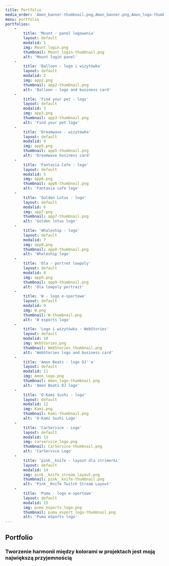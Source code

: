 ```yaml
---
title: Portfolio
media_order: 'Amon_banner-thumbnail.png,Amon_banner.png,Amon_logo-thumbnail.png,Amon_logo.png,app2-thumbnail.png,app2.png,app3-thumbnail.png,app3.png,app5-thumbnail.png,app5.png,app6-thumbnail.png,app6.png,app7-thumbnail.png,app7.png,app8-thumbnail.png,app8.png,app9-thumbnail.png,app9.png,CarService-thumbnail.png,carservice_logo.png,Kami-thumbnail.png,Kami.png,Mount_login-thumbnail.png,Mount_login.png,pink__knife-thumbnail.png,pink__knife_stream_layout.png,puma_esports_logo.png,puma_esport_logo-thumbnail.png,W-thumbnail.png,W.png,WebStories_Logo.png,WSBusinessCard.png'
menu: portfolio
portfolios:
    -
        title: 'Mount - panel logowania'
        layout: default
        modalid: 1
        img: Mount_login.png
        thumbnail: Mount_login-thumbnail.png
        alt: 'Mount login panel'
    -
        title: 'Balloon - logo i wizytówka'
        layout: default
        modalid: 2
        img: app2.png
        thumbnail: app2-thumbnail.png
        alt: 'Balloon - logo and business card'
    -
        title: 'Find your pet - logo'
        layout: default
        modalid: 3
        img: app3.png
        thumbnail: app3-thumbnail.png
        alt: 'Find your pet logo'
    -
        title: 'Dreamwave - wizytówka'
        layout: default
        modalid: 4
        img: app5.png
        thumbnail: app5-thumbnail.png
        alt: 'Dreamwave business card'
    -
        title: 'Fantasia Cafe - logo'
        layout: default
        modalid: 5
        img: app6.png
        thumbnail: app6-thumbnail.png
        alt: 'Fantasia cafe logo'
    -
        title: 'Golden Lotus - logo'
        layout: default
        modalid: 6
        img: app7.png
        thumbnail: app7-thumbnail.png
        alt: 'Golden lotus logo'
    -
        title: 'Whaleship - logo'
        layout: default
        modalid: 7
        img: app8.png
        thumbnail: app8-thumbnail.png
        alt: 'Whaleship logo'
    -
        title: 'Ola - portret lowpoly'
        layout: default
        modalid: 8
        img: app9.png
        thumbnail: app9-thumbnail.png
        alt: 'Ola lowpoly portrait'
    -
        title: 'W - logo e-sportowe'
        layout: default
        modalid: 9
        img: W.png
        thumbnail: W-thumbnail.png
        alt: 'W esports logo'
    -
        title: 'Logo i wizytówka - WebStories'
        layout: default
        modalid: 10
        img: WebStories.png
        thumbnail: WebStories_thumbnail.png
        alt: 'WebStories logo and business card'
    -
        title: 'Amon Beats - logo DJ''a'
        layout: default
        modalid: 11
        img: Amon_logo.png
        thumbnail: Amon_logo-thumbnail.png
        alt: 'Amon Beats DJ logo'
    -
        title: 'O-Kami Sushi - logo'
        layout: default
        modalid: 12
        img: Kami.png
        thumbnail: Kami-thumbnail.png
        alt: 'O-Kami Sushi Logo'
    -
        title: 'CarService - Logo'
        layout: default
        modalid: 13
        img: carservice_logo.png
        thumbnail: CarService-thumbnail.png
        alt: 'CarService Logo'
    -
        title: 'pink__knife - layout dla strimerki'
        layout: default
        modalid: 14
        img: pink__knife_stream_layout.png
        thumbnail: pink__knife-thumbnail.png
        alt: 'Pink__Knife Twitch Stream Layout'
    -
        title: 'Puma - logo e-sportowe'
        layout: default
        modalid: 15
        img: puma_esports_logo.png
        thumbnail: puma_esport_logo-thumbnail.png
        alt: 'Puma eSports logo'
---
```


## Portfolio
### Tworzenie harmonii między kolorami w projektach jest moją największą przyjemnością 